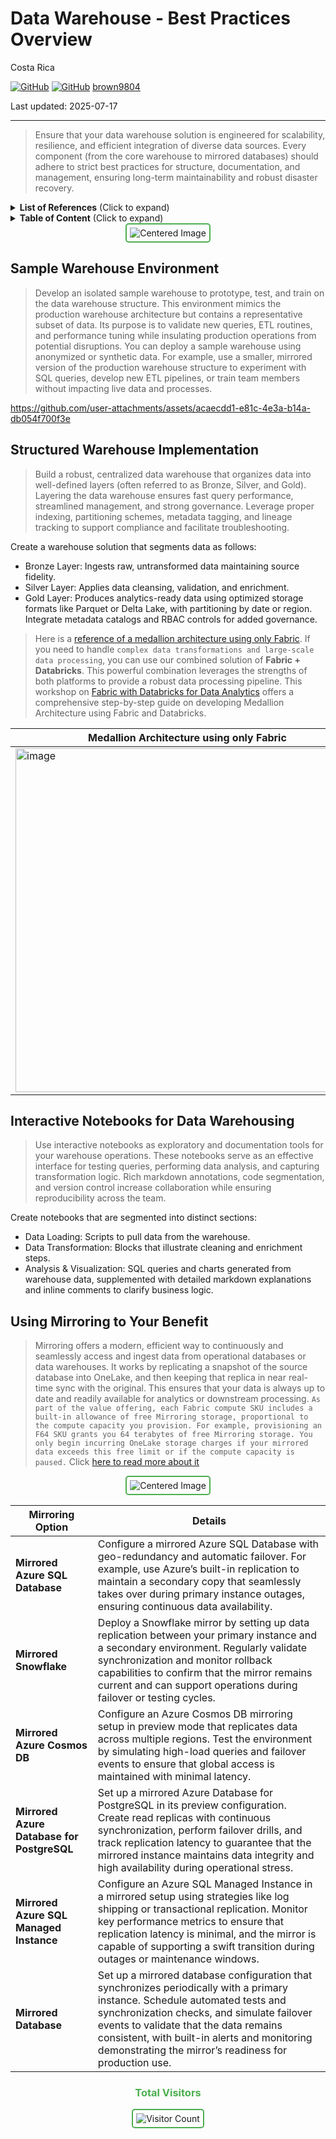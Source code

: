 # Data Warehouse - Best Practices Overview

Costa Rica

[![GitHub](https://badgen.net/badge/icon/github?icon=github&label)](https://github.com)
[![GitHub](https://img.shields.io/badge/--181717?logo=github&logoColor=ffffff)](https://github.com/)
[brown9804](https://github.com/brown9804)

Last updated: 2025-07-17

----------

> Ensure that your data warehouse solution is engineered for scalability, resilience, and efficient integration of diverse data sources. Every component (from the core warehouse to mirrored databases) should adhere to strict best practices for structure, documentation, and management, ensuring long-term maintainability and robust disaster recovery.

<details>
<summary><b>List of References</b> (Click to expand)</summary>

- [Ingest data into the Warehouse](https://learn.microsoft.com/en-us/fabric/data-warehouse/ingest-data)
- [Performance guidelines in Fabric Data Warehouse](https://learn.microsoft.com/en-us/fabric/data-warehouse/guidelines-warehouse-performance)

</details>

<details>
<summary><b>Table of Content</b> (Click to expand)</summary>

- [Sample Warehouse Environment](#sample-warehouse-environment)
- [Structured Warehouse Implementation](#structured-warehouse-implementation)
- [Interactive Notebooks for Data Warehousing](#interactive-notebooks-for-data-warehousing)
- [Using Mirroring to Your Benefit](#using-mirroring-to-your-benefit)

</details>

<div align="center">
  <img src="https://github.com/user-attachments/assets/47c01e2a-48aa-4bc5-9a0f-fd2630618687" alt="Centered Image" style="border: 2px solid #4CAF50; border-radius: 5px; padding: 5px;"/>
</div>

## Sample Warehouse Environment 

> Develop an isolated sample warehouse to prototype, test, and train on the data warehouse structure. This environment mimics the production warehouse architecture but contains a representative subset of data. Its purpose is to validate new queries, ETL routines, and performance tuning while insulating production operations from potential disruptions. You can deploy a sample warehouse using anonymized or synthetic data. For example, use a smaller, mirrored version of the production warehouse structure to experiment with SQL queries, develop new ETL pipelines, or train team members without impacting live data and processes.

<https://github.com/user-attachments/assets/acaecdd1-e81c-4e3a-b14a-db054f700f3e>

## Structured Warehouse Implementation 

> Build a robust, centralized data warehouse that organizes data into well-defined layers (often referred to as Bronze, Silver, and Gold). Layering the data warehouse ensures fast query performance, streamlined management, and strong governance. Leverage proper indexing, partitioning schemes, metadata tagging, and lineage tracking to support compliance and facilitate troubleshooting. 

Create a warehouse solution that segments data as follows:

- Bronze Layer: Ingests raw, untransformed data maintaining source fidelity.
- Silver Layer: Applies data cleansing, validation, and enrichment.
- Gold Layer: Produces analytics-ready data using optimized storage formats like Parquet or Delta Lake, with partitioning by date or region. Integrate metadata catalogs and RBAC controls for added governance.

> Here is a [reference of a medallion architecture using only Fabric](./Medallion_Architecture/). If you need to handle `complex data transformations and large-scale data processing`, you can use our combined solution of **Fabric + Databricks**. This powerful combination leverages the strengths of both platforms to provide a robust data processing pipeline. This workshop on [Fabric with Databricks for Data Analytics](https://microsoft.github.io/TechExcel-Fabric-with-Databricks-for-Data-Analytics/) offers a comprehensive step-by-step guide on developing Medallion Architecture using Fabric and Databricks. <br/>

| Medallion Architecture using only Fabric | Medallion Architecture Fabric + Databricks | 
| --- | --- | 
|   <img width="550" alt="image" src="https://github.com/user-attachments/assets/b4394d54-9bb0-453b-abf8-cfaaa8e532d2" /> |   <img width="550" alt="image" src="https://github.com/user-attachments/assets/c866098c-ffd1-4438-bc77-565786c91601"> | 

## Interactive Notebooks for Data Warehousing 

> Use interactive notebooks as exploratory and documentation tools for your warehouse operations. These notebooks serve as an effective interface for testing queries, performing data analysis, and capturing transformation logic. Rich markdown annotations, code segmentation, and version control increase collaboration while ensuring reproducibility across the team.

Create notebooks that are segmented into distinct sections:

- Data Loading: Scripts to pull data from the warehouse.
- Data Transformation: Blocks that illustrate cleaning and enrichment steps.
- Analysis & Visualization: SQL queries and charts generated from warehouse data, supplemented with detailed markdown explanations and inline comments to clarify business logic.

## Using Mirroring to Your Benefit

> Mirroring offers a modern, efficient way to continuously and seamlessly access and ingest data from operational databases or data warehouses. It works by replicating a snapshot of the source database into OneLake, and then keeping that replica in near real-time sync with the original. This ensures that your data is always up to date and readily available for analytics or downstream processing. `As part of the value offering, each Fabric compute SKU includes a built-in allowance of free Mirroring storage, proportional to the compute capacity you provision. For example, provisioning an F64 SKU grants you 64 terabytes of free Mirroring storage. You only begin incurring OneLake storage charges if your mirrored data exceeds this free limit or if the compute capacity is paused.` Click [here to read more about it](https://azure.microsoft.com/en-us/pricing/details/microsoft-fabric/?msockid=38ec3806873362243e122ce086486339)

<div align="center">
  <img src="https://github.com/user-attachments/assets/ed868665-1823-42ff-9cd7-d0ee3310c184" alt="Centered Image" style="border: 2px solid #4CAF50; border-radius: 5px; padding: 5px;"/>
</div>

| **Mirroring Option**                             |  Details |
|--------------------------------------------------|--------------------|
| **Mirrored Azure SQL Database**                  | Configure a mirrored Azure SQL Database with geo-redundancy and automatic failover. For example, use Azure’s built-in replication to maintain a secondary copy that seamlessly takes over during primary instance outages, ensuring continuous data availability. | 
| **Mirrored Snowflake**                           | Deploy a Snowflake mirror by setting up data replication between your primary instance and a secondary environment. Regularly validate synchronization and monitor rollback capabilities to confirm that the mirror remains current and can support operations during failover or testing cycles. |
| **Mirrored Azure Cosmos DB**                     | Configure an Azure Cosmos DB mirroring setup in preview mode that replicates data across multiple regions. Test the environment by simulating high-load queries and failover events to ensure that global access is maintained with minimal latency. |
| **Mirrored Azure Database for PostgreSQL**       | Set up a mirrored Azure Database for PostgreSQL in its preview configuration. Create read replicas with continuous synchronization, perform failover drills, and track replication latency to guarantee that the mirrored instance maintains data integrity and high availability during operational stress. |
| **Mirrored Azure SQL Managed Instance**          | Configure an Azure SQL Managed Instance in a mirrored setup using strategies like log shipping or transactional replication. Monitor key performance metrics to ensure that replication latency is minimal, and the mirror is capable of supporting a swift transition during outages or maintenance windows. |
| **Mirrored Database**                  | Set up a mirrored database configuration that synchronizes periodically with a primary instance. Schedule automated tests and synchronization checks, and simulate failover events to validate that the data remains consistent, with built-in alerts and monitoring demonstrating the mirror’s readiness for production use. |

<div align="center">
  <h3 style="color: #4CAF50;">Total Visitors</h3>
  <img src="https://profile-counter.glitch.me/brown9804/count.svg" alt="Visitor Count" style="border: 2px solid #4CAF50; border-radius: 5px; padding: 5px;"/>
</div>
